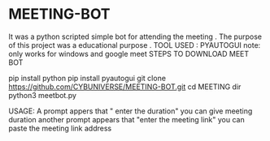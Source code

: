 # MEETING-BOT
It was a python scripted simple bot for attending the meeting . The purpose of this project was a educational purpose .
TOOL USED : PYAUTOGUI
note: only works for windows and google meet
STEPS TO DOWNLOAD MEET BOT


pip install python
pip install pyautogui
git clone https://github.com/CYBUNIVERSE/MEETING-BOT.git
cd MEETING
dir
python3 meetbot.py



USAGE:
A prompt appers that " enter the duration" you can give meeting duration
another prompt appears that "enter the meeting link" you can paste the meeting link address

